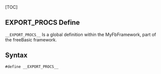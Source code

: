[TOC]
## __EXPORT_PROCS__ Define

`__EXPORT_PROCS__` Is a global definition within the MyFbFramework, part of the freeBasic framework.
## Syntax

```freeBasic
#define __EXPORT_PROCS__
```

